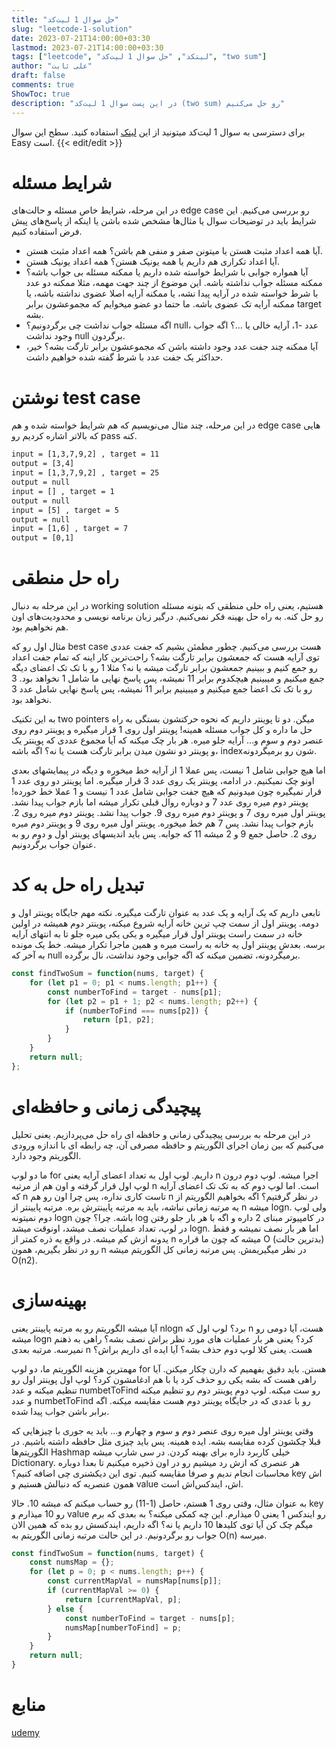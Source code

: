 ```yaml
---
title: "حل سوال 1 لیت‌کد"
slug: "leetcode-1-solution"
date: 2023-07-21T14:00:00+03:30
lastmod: 2023-07-21T14:00:00+03:30
tags: ["leetcode", "لیتکد", "حل سوال 1 لیت‌کد", "two sum"]
author: "علی ثابت"
draft: false
comments: true
ShowToc: true
description: "در این پست سوال 1 لیت‌کد (two sum) رو حل می‌کنیم"
---
```

برای دسترسی به سوال 1 لیت‌کد میتونید از این [لینک](https://leetcode.com/problems/two-sum/) استفاده کنید. سطح این سوال Easy است.
{{< edit/edit >}}
# شرایط مسئله

در این مرحله، شرایط خاص مسئله و حالت‌های edge case رو بررسی می‌کنیم. این شرایط باید در توضیحات سوال یا مثال‌ها مشخص شده باشن یا اینکه از پاسخ‌های پیش فرض استفاده کنیم.

*   آیا همه اعداد مثبت هستن یا میتونن صفر و منفی هم باشن؟ همه اعداد مثبت هستن. 
*   آیا اعداد تکراری هم داریم یا همه یونیک هستن؟ همه اعداد یونیک هستن.
*   آیا همواره جوابی با شرایط خواسته شده داریم یا ممکنه مسئله بی جواب باشه؟ ممکنه مسئله جواب نداشته باشه. این موضوع از چند جهت مهمه، مثلا ممکنه دو عدد با شرط خواسته شده در آرایه پیدا نشه، یا ممکنه آرایه اصلا عضوی نداشته باشه، یا ممکنه آرایه تک عضوی باشه. ما حتما دو عضو میخوایم که مجموعشون برابر target بشه.
*   اگه مسئله جواب نداشت چی برگردونیم؟ null، عدد -1، آرایه خالی یا …؟ اگه جواب وجود نداشت null برگردون.
*   آیا ممکنه چند جفت عدد وجود داشته باشن که مجموعشون برابر تارگت بشه؟ خیر، حداکثر یک جفت عدد با شرط گفته شده خواهیم داشت.

# نوشتن test case

در این مرحله، چند مثال می‌نویسیم که هم شرایط خواسته شده و هم edge case هایی که بالاتر اشاره کردیم رو pass کنه.

```txt
input = [1,3,7,9,2] , target = 11
output = [3,4]
input = [1,3,7,9,2] , target = 25
output = null
input = [] , target = 1
output = null
input = [5] , target = 5
output = null
input = [1,6] , target = 7
output = [0,1]
```

# راه حل منطقی

در این مرحله به دنبال working solution هستیم، یعنی راه حلی منطقی که بتونه مسئله رو حل کنه. به راه حل بهینه فکر نمی‌کنیم. درگیر زبان برنامه نویسی و محدودیت‌های اون هم نخواهیم بود.

مثال اول رو که best case هست بررسی می‌کنیم. چطور مطمئن بشیم که جفت عددی توی آرایه هست که جمعشون برابر تارگت بشه؟ راحت‌ترین کار اینه که تمام جفت اعداد رو جمع کنیم و ببینیم جمعشون برابر تارگت میشه یا نه؟ مثلا 1 رو با تک تک اعضای دیگه جمع میکنیم و میبینیم هیچکدوم برابر 11 نمیشه، پس پاسخ نهایی ما شامل 1 نخواهد بود. 3 رو با تک تک اعضا جمع میکنیم و میبینیم برابر 11 نمیشه، پس پاسخ نهایی شامل عدد 3 نخواهد بود.

به این تکنیک two pointers میگن. دو تا پوینتر داریم که نحوه حرکتشون بستگی به راه حل ما داره و کل جواب مسئله همینه! پوینتر اول روی 1 قرار میگیره و پوینتر دوم روی عنصر دوم و سوم و… آرایه جلو میره. هر بار چک میکنه که آیا مجموع عددی که پوینتر یک و پوینتر دو نشون میدن برابر تارگت هست یا نه؟ اگه باشه، indexشون رو برمیگردونه.

اما هیچ جوابی شامل 1 نیست، پس عملا 1 از آرایه خط میخوره و دیگه در پیمایشهای بعدی اونو چک نمیکنیم. در ادامه، پوینتر یک روی عدد 3 قرار میگیره. اما پوینتر دو روی عدد 1 قرار نمیگیره چون میدونیم که هیچ جفت جوابی شامل عدد 1 نیست و 1 عملا خط خورده! پوینتر دوم میره روی عدد 7 و دوباره روال قبلی تکرار میشه اما بازم جواب پیدا نشد. پوینتر اول میره روی 7 و پوینتر دوم میره روی 9. جواب پیدا نشد. پوینتر دوم میره روی 2. بازم جواب پیدا نشد. پس 7 هم خط میخوره. پوینتر اول میره روی 9 و پوینتر دوم میره روی 2. حاصل جمع 9 و 2 میشه 11 که جوابه. پس باید اندیسهای پوینتر اول و دوم رو به عنوان جواب برگردونیم.

# تبدیل راه حل به کد

تابعی داریم که یک آرایه و یک عدد به عنوان تارگت میگیره. نکته مهم جایگاه پوینتر اول و دومه. پوینتر اول از سمت چپ ترین خانه آرایه شروع میکنه، پوینتر دوم همیشه در اولین خانه در سمت راست پوینتر اول قرار میگیره و یکی یکی میره جلو تا به انتهای آرایه برسه. بعدش پوینتر اول یه خانه به راست میره و همین ماجرا تکرار میشه. خط یک مونده به آخر که null برمیگردونه، تضمین میکنه که اگه جوابی وجود نداشت، نال برگرده.

```js
const findTwoSum = function(nums, target) {
    for (let p1 = 0; p1 < nums.length; p1++) {
        const numberToFind = target - nums[p1];
        for (let p2 = p1 + 1; p2 < nums.length; p2++) {
            if (numberToFind === nums[p2]) {
                return [p1, p2];
            }
        }
    }
    return null;
};
```

# پیچیدگی زمانی و حافظه‌ای

در این مرحله به بررسی پیچیدگی زمانی و حافظه ای راه حل می‌پردازیم. یعنی تحلیل می‌کنیم که بین زمان اجرای الگوریتم و حافظه مصرفی آن، چه رابطه ای با اندازه ورودی الگوریتم وجود دارد.

ما دو لوپ for داریم. لوپ اول به تعداد اعضای آرایه یعنی n اجرا میشه. لوپ دوم درون لوپ اول قرار گرفته و اون هم از مرتبه n است. اما لوپ دوم که به تک تک اعضای آرایه که n تاست کاری نداره، پس چرا اون رو هم n در نظر گرفتیم؟ اگه بخواهیم الگوریتم از یه مرتبه زمانی نباشه، باید به مرتبه پایینترش بره. مرتبه پایینتر از n میشه logn. ولی لوپ دوم نمیتونه logn باشه. چرا؟ چون log در کامپیوتر مبنای 2 داره و اگه با هر بار جلو رفتن در لوپ، تعداد عملیات نصف میشد، اونوقت میشد logn. اما هر بار نصف نمیشه و فقط یدونه ازش کم میشه. در واقع یه ذره کمتر از n میشه که چون ما قراره O (بدترین حالت) رو در نظر بگیریم، همون n در نظر میگیریمش. پس مرتبه زمانی کل الگوریتم میشه O(n2).

# بهینه‌سازی

آیا میشه الگوریتم رو به مرتبه پایینتر یعنی nlogn برد؟ لوپ اول که n هست، آیا دومی رو میشه logn کرد؟ یعنی هر بار عملیات های مورد نظر براش نصف بشه؟ راهی به ذهنم نمیرسه. مرتبه بعدی n هست. یعنی کلا لوپ دوم حذف بشه؟ آیا ایده ای داریم براش؟

مهمترین هزینه الگوریتم ما، دو لوپ for هستن. باید دقیق بفهمیم که دارن چکار میکنن. آیا راهی هست که بشه یکی رو حذف کرد یا با هم ادغامشون کرد؟ لوپ اول پوینتر اول رو تنظیم میکنه و عدد numbetToFind رو ست میکنه. لوپ دوم پوینتر دوم رو تنظیم میکنه و عدد numbetToFind رو با عددی که در جایگاه پوینتر دوم هست مقایسه میکنه. اگه برابر باشن جواب پیدا شده.

وقتی پوینتر اول میره روی عنصر دوم و سوم و چهارم و… باید یه جوری با چیزهایی که قبلا چکشون کرده مقایسه بشه. ایده همینه. پس باید چیزی مثل حافظه داشته باشیم. در الگوریتم‌ها Hashmap خیلی کاربرد داره برای بهینه کردن. در سی شارپ میشه Dictionary. هر عنصری که ازش رد میشیم رو در اون ذخیره میکنیم تا بعدا دوباره محاسبات انجام ندیم و صرفا مقایسه کنیم. توی این دیکشنری چی اضافه کنیم؟ key اش همون عنصریه که دنبالش هستیم و value اش، ایندکس‌اش است.

به عنوان مثال، وقتی روی 1 هستم، حاصل (1-11) رو حساب میکنم که میشه 10. حالا key رو 10 میذارم و value رو ایندکس 1 یعنی 0 میذارم. این چه کمکی میکنه؟ به بعدی که برم میگم چک کن آیا توی کلیدها 10 داریم یا نه؟ اگه داریم، ایندکسش رو بده که همین الان جواب رو برگردونیم. در این حالت مرتبه زمانی الگوریتم به O(n) میرسه.

```js
const findTwoSum = function(nums, target) {
    const numsMap = {};
    for (let p = 0; p < nums.length; p++) {
        const currentMapVal = numsMap[nums[p]];
        if (currentMapVal >= 0) {
            return [currentMapVal, p];
        } else {
            const numberToFind = target - nums[p];
            numsMap[numberToFind] = p;
        }
    }
    return null;
}
```

# منابع
[udemy](https://www.udemy.com/course/master-the-coding-interview-big-tech-faang-interviews/)